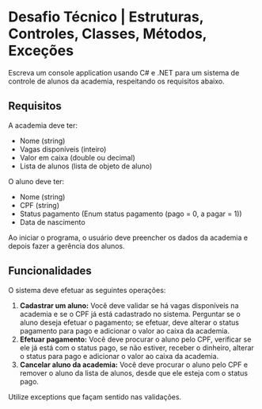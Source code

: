 # Desafio Técnico | Estruturas, Controles, Classes, Métodos, Exceções

Escreva um console application usando C# e .NET para um sistema de controle de alunos da academia, respeitando os requisitos abaixo.

## Requisitos

A academia deve ter:

- Nome (string)
- Vagas disponíveis (inteiro)
- Valor em caixa (double ou decimal)
- Lista de alunos (lista de objeto de aluno)

O aluno deve ter:

- Nome (string)
- CPF (string)
- Status pagamento (Enum status pagamento (pago = 0, a pagar = 1))
- Data de nascimento

Ao iniciar o programa, o usuário deve preencher os dados da academia e depois fazer a gerência dos alunos.

## Funcionalidades

O sistema deve efetuar as seguintes operações:

1. **Cadastrar um aluno:** Você deve validar se há vagas disponíveis na academia e se o CPF já está cadastrado no sistema. Perguntar se o aluno deseja efetuar o pagamento; se efetuar, deve alterar o status pagamento para pago e adicionar o valor ao caixa da academia.
2. **Efetuar pagamento:** Você deve procurar o aluno pelo CPF, verificar se ele já está com o status pago, se não estiver, receber o dinheiro, alterar o status para pago e adicionar o valor ao caixa da academia.
3. **Cancelar aluno da academia:** Você deve procurar o aluno pelo CPF e remover o aluno da lista de alunos, desde que ele esteja com o status pago.

Utilize exceptions que façam sentido nas validações.
